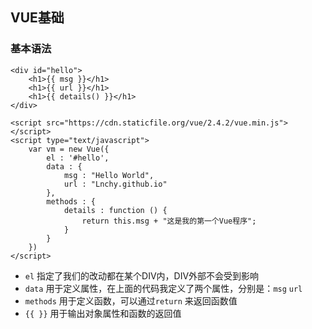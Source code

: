 ## VUE基础

### 基本语法
```
<div id="hello">
	<h1>{{ msg }}</h1>
    <h1>{{ url }}</h1>
    <h1>{{ details() }}</h1>
</div>

<script src="https://cdn.staticfile.org/vue/2.4.2/vue.min.js"></script>
<script type="text/javascript">
	var vm = new Vue({
    	el : '#hello',
        data : {
        	msg : "Hello World",
            url : "Lnchy.github.io"
        },
        methods : {
        	details : function () {
            	return this.msg + "这是我的第一个Vue程序";
            }
        }
    })
</script>
```
- `el` 指定了我们的改动都在某个DIV内，DIV外部不会受到影响
- `data` 用于定义属性，在上面的代码我定义了两个属性，分别是：`msg` `url`
- `methods` 用于定义函数，可以通过`return` 来返回函数值
- `{{ }}` 用于输出对象属性和函数的返回值